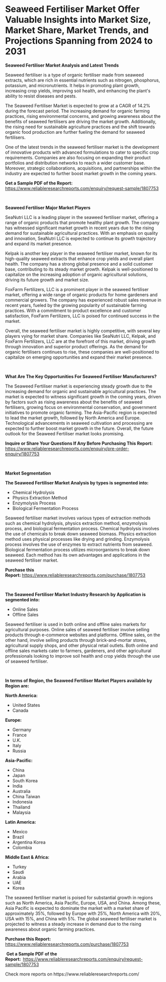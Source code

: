 <p><h1>Seaweed Fertiliser Market Offer Valuable Insights into Market Size, Market Share, Market Trends, and Projections Spanning from 2024 to 2031</h1></p><p><strong>Seaweed Fertiliser Market Analysis and Latest Trends</strong></p>
<p><p>Seaweed fertiliser is a type of organic fertiliser made from seaweed extracts, which are rich in essential nutrients such as nitrogen, phosphorus, potassium, and micronutrients. It helps in promoting plant growth, increasing crop yields, improving soil health, and enhancing the plant's ability to resist diseases and pests.</p><p>The Seaweed Fertiliser Market is expected to grow at a CAGR of 14.2% during the forecast period. The increasing demand for organic farming practices, rising environmental concerns, and growing awareness about the benefits of seaweed fertilisers are driving the market growth. Additionally, the rising need for sustainable agriculture practices and the shift towards organic food production are further fueling the demand for seaweed fertilisers.</p><p>One of the latest trends in the seaweed fertiliser market is the development of innovative products with advanced formulations to cater to specific crop requirements. Companies are also focusing on expanding their product portfolios and distribution networks to reach a wider customer base. Moreover, strategic collaborations, acquisitions, and partnerships within the industry are expected to further boost market growth in the coming years.</p></p>
<p><strong>Get a Sample PDF of the Report:&nbsp;</strong> <a href="https://www.reliableresearchreports.com/enquiry/request-sample/1807753">https://www.reliableresearchreports.com/enquiry/request-sample/1807753</a></p>
<p>&nbsp;</p>
<p><strong>Seaweed Fertiliser Major Market Players</strong></p>
<p><p>SeaNutri LLC is a leading player in the seaweed fertiliser market, offering a range of organic products that promote healthy plant growth. The company has witnessed significant market growth in recent years due to the rising demand for sustainable agricultural practices. With an emphasis on quality and innovation, SeaNutri LLC is expected to continue its growth trajectory and expand its market presence.</p><p>Kelpak is another key player in the seaweed fertiliser market, known for its high-quality seaweed extracts that enhance crop yields and overall plant health. The company has a strong global presence and a solid customer base, contributing to its steady market growth. Kelpak is well-positioned to capitalize on the increasing adoption of organic agricultural solutions, driving its future growth and market size.</p><p>FoxFarm Fertilizers, LLC is a prominent player in the seaweed fertiliser market, offering a wide range of organic products for home gardeners and commercial growers. The company has experienced robust sales revenue in recent years, fueled by the growing popularity of sustainable farming practices. With a commitment to product excellence and customer satisfaction, FoxFarm Fertilizers, LLC is poised for continued success in the market.</p><p>Overall, the seaweed fertiliser market is highly competitive, with several key players vying for market share. Companies like SeaNutri LLC, Kelpak, and FoxFarm Fertilizers, LLC are at the forefront of this market, driving growth through innovation and superior product offerings. As the demand for organic fertilisers continues to rise, these companies are well-positioned to capitalize on emerging opportunities and expand their market presence.</p></p>
<p>&nbsp;</p>
<p><strong>What Are The Key Opportunities For Seaweed Fertiliser Manufacturers?</strong></p>
<p><p>The Seaweed Fertiliser market is experiencing steady growth due to the increasing demand for organic and sustainable agricultural practices. The market is expected to witness significant growth in the coming years, driven by factors such as rising awareness about the benefits of seaweed fertilisers, growing focus on environmental conservation, and government initiatives to promote organic farming. The Asia-Pacific region is expected to lead the market growth, followed by North America and Europe. Technological advancements in seaweed cultivation and processing are expected to further boost market growth in the future. Overall, the future outlook for the Seaweed Fertiliser market looks promising.</p></p>
<p><strong>Inquire or Share Your Questions If Any Before Purchasing This Report:</strong> <a href="https://www.reliableresearchreports.com/enquiry/pre-order-enquiry/1807753">https://www.reliableresearchreports.com/enquiry/pre-order-enquiry/1807753</a></p>
<p>&nbsp;</p>
<p><strong>Market Segmentation</strong></p>
<p><strong>The Seaweed Fertiliser Market Analysis by types is segmented into:</strong></p>
<p><ul><li>Chemical Hydrolysis</li><li>Physics Extraction Method</li><li>Enzymolysis Process</li><li>Biological Fermentation Process</li></ul></p>
<p><p>Seaweed fertiliser market involves various types of extraction methods such as chemical hydrolysis, physics extraction method, enzymolysis process, and biological fermentation process. Chemical hydrolysis involves the use of chemicals to break down seaweed biomass. Physics extraction method uses physical processes like drying and grinding. Enzymolysis process involves the use of enzymes to extract nutrients from seaweed. Biological fermentation process utilizes microorganisms to break down seaweed. Each method has its own advantages and applications in the seaweed fertiliser market.</p></p>
<p><strong>Purchase this Report:&nbsp;</strong><a href="https://www.reliableresearchreports.com/purchase/1807753">https://www.reliableresearchreports.com/purchase/1807753</a></p>
<p>&nbsp;</p>
<p><strong>The Seaweed Fertiliser Market Industry Research by Application is segmented into:</strong></p>
<p><ul><li>Online Sales</li><li>Offline Sales</li></ul></p>
<p><p>Seaweed fertiliser is used in both online and offline sales markets for agricultural purposes. Online sales of seaweed fertiliser involve selling products through e-commerce websites and platforms. Offline sales, on the other hand, involve selling products through brick-and-mortar stores, agricultural supply shops, and other physical retail outlets. Both online and offline sales markets cater to farmers, gardeners, and other agricultural professionals looking to improve soil health and crop yields through the use of seaweed fertiliser.</p></p>
<p>&nbsp;</p>
<p><strong>In terms of Region, the Seaweed Fertiliser Market Players available by Region are:</strong></p>
<p>
    <p> <strong> North America: </strong>
        <ul>
            <li>United States</li>
            <li>Canada</li>
        </ul>
        </p> 
    <p> <strong> Europe: </strong>
        <ul>
            <li>Germany</li>
            <li>France</li>
            <li>U.K.</li>
            <li>Italy</li>
            <li>Russia</li>
        </ul>
        </p> 
    <p> <strong> Asia-Pacific: </strong>
        <ul>
            <li>China</li>
            <li>Japan</li>
            <li>South Korea</li>
            <li>India</li>
            <li>Australia</li>
            <li>China Taiwan</li>
            <li>Indonesia</li>
            <li>Thailand</li>
            <li>Malaysia</li>
        </ul>
        </p> 
    <p> <strong> Latin America: </strong>
        <ul>
            <li>Mexico</li>
            <li>Brazil</li>
            <li>Argentina Korea</li>
            <li>Colombia</li>
        </ul>
        </p> 
    <p> <strong> Middle East & Africa: </strong>
        <ul>
            <li>Turkey</li>
            <li>Saudi</li>
            <li>Arabia</li>
            <li>UAE</li>
            <li>Korea</li>
        </ul>
    </p>
    </p>
<p><p>The seaweed fertiliser market is poised for substantial growth in regions such as North America, Asia Pacific, Europe, USA, and China. Among these, Asia Pacific is expected to dominate the market with a market share of approximately 35%, followed by Europe with 25%, North America with 20%, USA with 15%, and China with 5%. The global seaweed fertiliser market is projected to witness a steady increase in demand due to the rising awareness about organic farming practices.</p></p>
<p><strong>Purchase this Report: </strong><a href="https://www.reliableresearchreports.com/purchase/1807753">https://www.reliableresearchreports.com/purchase/1807753</a></p>
<p>&nbsp;<strong>Get a Sample PDF of the Report:&nbsp;&nbsp;</strong><a href="https://www.reliableresearchreports.com/enquiry/request-sample/1807753">https://www.reliableresearchreports.com/enquiry/request-sample/1807753</a></p>
<p><strong></strong></p>
<p>Check more reports on https://www.reliableresearchreports.com/</p>